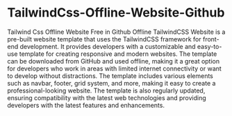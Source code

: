 # TailwindCss-Offline-Website-Github
Tailwind Css Offline Website Free in Github
Offline TailwindCSS Website is a pre-built website template that uses the TailwindCSS framework for front-end development. It provides developers with a customizable and easy-to-use template for creating responsive and modern websites. The template can be downloaded from GitHub and used offline, making it a great option for developers who work in areas with limited internet connectivity or want to develop without distractions. The template includes various elements such as navbar, footer, grid system, and more, making it easy to create a professional-looking website. The template is also regularly updated, ensuring compatibility with the latest web technologies and providing developers with the latest features and enhancements.
